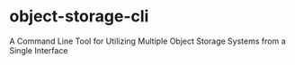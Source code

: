 # object-storage-cli
A Command Line Tool for Utilizing Multiple Object Storage Systems from a Single Interface
